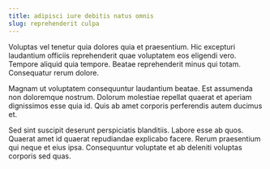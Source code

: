 ```yaml
---
title: adipisci iure debitis natus omnis
slug: reprehenderit culpa
---
```


Voluptas vel tenetur quia dolores quia et praesentium. Hic excepturi laudantium officiis reprehenderit quae voluptatem eos eligendi vero. Tempore aliquid quia tempore. Beatae reprehenderit minus qui totam. Consequatur rerum dolore.

Magnam ut voluptatem consequuntur laudantium beatae. Est assumenda non doloremque nostrum. Dolorum molestiae repellat quaerat et aperiam dignissimos esse quia id. Quis ab amet corporis perferendis autem ducimus et.

Sed sint suscipit deserunt perspiciatis blanditiis. Labore esse ab quos. Quaerat amet id quaerat repudiandae explicabo facere. Rerum praesentium qui neque et eius ipsa. Consequuntur voluptate et ab deleniti voluptas corporis sed quas.
